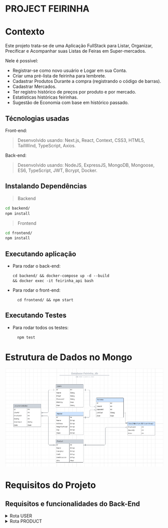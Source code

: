 # PROJECT FEIRINHA

# Contexto
Este projeto trata-se de uma Aplicação FullStack para Listar, Organizar, Precificar e Acompanhar suas Listas de Feiras em Super-mercados.

Nele é possível:
- Registrar-se como novo usuário e Logar em sua Conta.
- Criar uma pré-lista de feirinha para lembrete.
- Cadastrar Produtos Durante a compra (registrando o código de barras).
- Cadastrar Mercados.
- Ter registro histórico de preços por produto e por mercado.
- Estatísticas históricas feirinhas.
- Sugestão de Economia com base em histórico passado.

## Técnologias usadas

Front-end:
> Desenvolvido usando: Next.js, React, Context, CSS3, HTML5, TailWind, TypeScript, Axios.

Back-end:
> Desenvolvido usando: NodeJS, ExpressJS, MongoDB, Mongoose, ES6, TypeScript, JWT, Bcrypt, Docker.


## Instalando Dependências

> Backend
```bash
cd backend/ 
npm install
``` 
> Frontend
```bash
cd frontend/
npm install
``` 
## Executando aplicação

* Para rodar o back-end:

  ```
  cd backend/ && docker-compose up -d --build
  && docker exec -it feirinha_api bash
  ```
* Para rodar o front-end:

  ```
    cd frontend/ && npm start
  ```

## Executando Testes

* Para rodar todos os testes:

  ```
    npm test
  ```

# Estrutura de Dados no Mongo
![Estrutura de Dados](./backend/bd-feirinha.png)

# Requisitos do Projeto

## Requisitos e funcionalidades do Back-End

<details><summary>Rota USER</summary>

> 01 - POST /user - Criar novos Usuários:
``` {
  "name": "string",
  "email": "string",
  "password": "string",
  "birthday": "string",
  "role": "string"
}
```

  - O SUPER é auto-criado ao inserir o primeiro USER.

> 02 - POST /login - Fazer login:
``` {
  "email": "string",
  "password": "string"
}
```

  - Gera Token e salva nos Headers da requisiçao.

> 03 - PUT /user - Atualiza informações dos usuários:
``` {
  "id": "String",
  "...": "..."
}
```
  - Basta passar o ID do usuário e as informações que você quer alterar.
  - O usuário SUPER só pode ser editado por ele mesmo | Impossível mudar a ROLE do SUPER.
  - Os USERs não podem mudar suas próprias ROLEs, apenas informações pessoais.
  - Só o SUPER pode dar ADMINs.

> 04 - DELETE /user - Deletar Usuários:
``` {
  "id": "String"
}
```

  - O SUPER pode deletar todos menos a si mesmo.
  - Os ADMINs podem deletar os USERs e outros ADMINs.
  - Os USERs podem apenas se DELETAR, mas não a outros USERS.

> 05 - GET /user - puxa algumas informações dos usuários:

retorno: {
  id: String,
  name: String,
  email: String,
  role: String
}

  - Apenas Admins e Super podem listar usuários.
</details>

<details><summary>Rota PRODUCT</summary>

> 01 - POST /product - Cadastrar um novo produto:

``` {
  "name": "string",
  "subName": "string,
  "manufacturer": "string",
  "category": "string",
  "code": "string",
  "unitMeasure": "string",
  "size": "number",
  "image": "string"
}
```
  - O name deve vir com a descrição genérica ex: 'Macarrão'.
  - O subName deve ser uma descrição mais detalhada ex: 'Espaguete'.
  - A imagem deve vir a rota de onde ela foi salva.
  - Qualquer pessoa pode cadastrar um novo produto.
  - o Código de barras será lido pelo front e automáticamente mandado para o backend.

> 02 - PUT /products - atualizar um produto:
```
"id": "String",
"...": "..."
```
  - Basta passar o ID do produto e as informações que quer alterar.

> 03 - GET /product - puxa todos os produtos:

retorno: {
  id: String,
  name: String,
  subName: String,
  manufacturer: String,
  category: String,
  code: String,
  unitMeasure: String,
  size: Number,
  image: String
}

> 04 - DELETE /product - deleta um produto do banco:
``` {
  "id": "String"
}
```
  - Apenas Admins e Super podem deletar produtos.
  
</details>